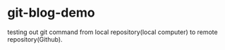 # git-blog-demo
testing out git command from local repository(local computer) to remote repository(Github).
